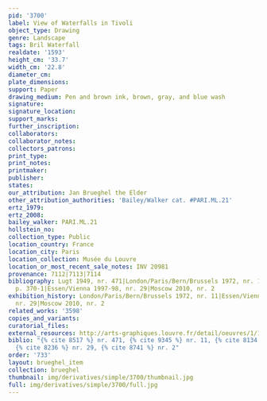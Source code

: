 ```yaml
---
pid: '3700'
label: View of Waterfalls in Tivoli
object_type: Drawing
genre: Landscape
tags: Bril Waterfall
realdate: '1593'
height_cm: '33.7'
width_cm: '22.8'
diameter_cm: 
plate_dimensions: 
support: Paper
drawing_medium: Pen and brown ink, brown, gray, and blue wash
signature: 
signature_location: 
support_marks: 
further_inscription: 
collaborators: 
collaborator_notes: 
collectors_patrons: 
print_type: 
print_notes: 
printmaker: 
publisher: 
states: 
our_attribution: Jan Brueghel the Elder
other_attribution_authorities: 'Bailey/Walker cat. #PARI.ML.21'
ertz_1979: 
ertz_2008: 
bailey_walker: PARI.ML.21
hollstein_no: 
collection_type: Public
location_country: France
location_city: Paris
location_collection: Musée du Louvre
location_or_most_recent_sale_notes: INV 20981
provenance: 7112|7113|7114
bibliography: Lugt 1949, nr. 471|London/Paris/Bern/Brussels 1972, nr. 11|Brown 1982,
  p. 370-1|Essen/Vienna 1997-98, nr. 29|Moscow 2010, nr. 2
exhibition_history: London/Paris/Bern/Brussels 1972, nr. 11|Essen/Vienna 1997-98,
  nr. 29|Moscow 2010, nr. 2
related_works: '3598'
copies_and_variants: 
curatorial_files: 
external_resources: http://arts-graphiques.louvre.fr/detail/oeuvres/1/105567-Vue-des-cascades-de-Tivoli
biblio: "{% cite 8517 %} nr. 471, {% cite 9345 %} nr. 11, {% cite 8134 %} p. 370-1,
  {% cite 8236 %} nr. 29, {% cite 8741 %} nr. 2"
order: '733'
layout: brueghel_item
collection: brueghel
thumbnail: img/derivatives/simple/3700/thumbnail.jpg
full: img/derivatives/simple/3700/full.jpg
---
```

